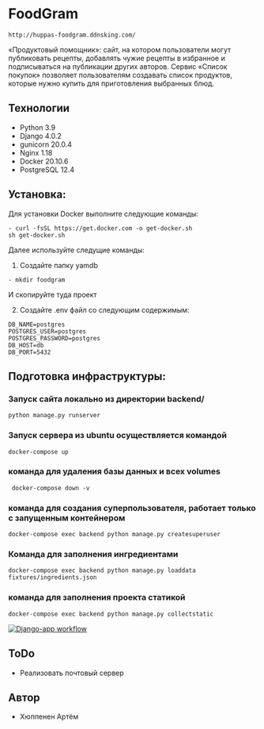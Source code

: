 # FoodGram

``` http://huppas-foodgram.ddnsking.com/ ```


«Продуктовый помощник»: сайт, на котором пользователи могут публиковать рецепты, добавлять чужие рецепты в избранное и подписываться на публикации других авторов. Сервис «Список покупок» позволяет пользователям создавать список продуктов, которые нужно купить для приготовления выбранных блюд.


## Технологии
- Python 3.9
- Django 4.0.2
- gunicorn 20.0.4
- Nginx 1.18
- Docker 20.10.6
- PostgreSQL 12.4

## Установка:
Для установки Docker выполните следующие команды:
```
- curl -fsSL https://get.docker.com -o get-docker.sh
sh get-docker.sh 
```
Далее используйте следущие команды:
1. Создайте папку yamdb
```
- mkdir foodgram
```
И скопируйте туда проект

2. Создайте .env файл со следующим содержимым:
```
DB_NAME=postgres
POSTGRES_USER=postgres
POSTGRES_PASSWORD=postgres
DB_HOST=db
DB_PORT=5432
```

## Подготовка инфраструктуры:

### Запуск сайта локально из директории backend/
``` python manage.py runserver ```
### Запуск сервера из ubuntu осуществляется командой
``` docker-compose up ```
### команда для удаления базы данных и всех volumes
``` docker-compose down -v```
### команда для создания суперпользователя, работает только с запущенным контейнером
``` docker-compose exec backend python manage.py createsuperuser ```
### Команда для заполнения ингредиентами
``` docker-compose exec backend python manage.py loaddata fixtures/ingredients.json ```
### команда для заполнения проекта статикой
``` docker-compose exec backend python manage.py collectstatic ```

[![Django-app workflow](https://github.com/huppafr/foodgram-project-react/actions/workflows/main.yml/badge.svg)](https://github.com/huppafr/foodgram-project-react/actions/workflows/main.yml)

## ToDo
- Реализовать почтовый сервер

## Автор

- Хюппенен Артём
